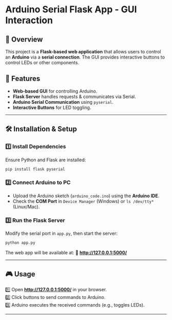 # Arduino Serial Flask App - GUI Interaction

## 🚀 Overview
This project is a **Flask-based web application** that allows users to control an **Arduino** via a **serial connection**. The GUI provides interactive buttons to control LEDs or other components.

## 📌 Features
- **Web-based GUI** for controlling Arduino.
- **Flask Server** handles requests & communicates via Serial.
- **Arduino Serial Communication** using `pyserial`.
- **Interactive Buttons** for LED toggling.
---

## 🛠 Installation & Setup

### 1️⃣ Install Dependencies
Ensure Python and Flask are installed:
```sh
pip install flask pyserial
```

### 2️⃣ Connect Arduino to PC
- Upload the Arduino sketch (`arduino_code.ino`) using the **Arduino IDE**.
- Check the **COM Port** in `Device Manager` (Windows) or `ls /dev/tty*` (Linux/Mac).

### 3️⃣ Run the Flask Server
Modify the serial port in `app.py`, then start the server:
```sh
python app.py
```
The web app will be available at:
🔗 **http://127.0.0.1:5000/**

---


## 🎮 Usage
1️⃣ Open **http://127.0.0.1:5000/** in your browser.  
2️⃣ Click buttons to send commands to Arduino.  
3️⃣ Arduino executes the received commands (e.g., toggles LEDs).  

---
